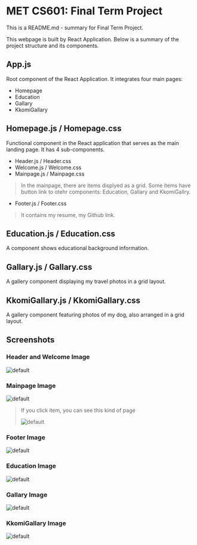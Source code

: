 # **MET CS601: Final Term Project**
This is a README.md - summary for Final Term Project.

This webpage is built by React Application. Below is a summary of the project structure and its components.

## App.js
Root component of the React Application. It integrates four main pages:
+ Homepage
+  Education 
+ Gallary 
+  KkomiGallary


## Homepage.js / Homepage.css
Functional component in the React application that serves as the main landing page. It has 4 sub-components.

+ Header.js / Header.css
+ Welcome.js / Welcome.css
+ Mainpage.js / Mainpage.css
> In the mainpage, there are items displyed as a grid. Some items have button link to otehr components: Education, Gallary and KkomiGallry.
+ Footer.js / Footer.css
> It contains my resume, my Github link.


## Education.js / Education.css
A component shows educational background information.

## Gallary.js / Gallary.css
A gallery component displaying my travel photos in a grid layout.

## KkomiGallary.js / KkomiGallary.css
A gallery component featuring photos of my dog, also arranged in a grid layout.

## Screenshots
### Header and Welcome Image 
![default](./readmeIMG/header_welcome.png)

### Mainpage Image 
![default](./readmeIMG/mainpage.png)
> If you click item, you can see this kind of page
>
>![default](./readmeIMG/item_click.png)

### Footer Image
![default](./readmeIMG/footer.png)

### Education Image
![default](./readmeIMG/education.png)

### Gallary Image
![default](./readmeIMG/gallary.png)


### KkomiGallary Image
![default](./readmeIMG/kkomigallary.png)
